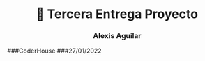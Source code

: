 <h1 align="center">👋 Tercera Entrega Proyecto</h1>
<h3 align="center">Alexis Aguilar </h3>

###CoderHouse 
###27/01/2022 